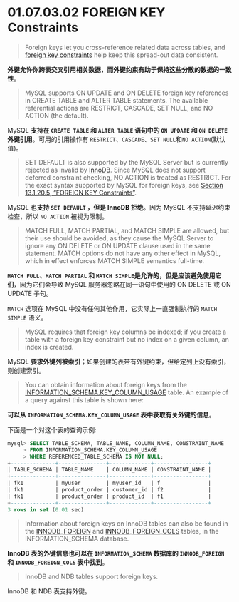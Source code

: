 # 01.07.03.02 FOREIGN KEY Constraints

> Foreign keys let you cross-reference related data across tables, and [foreign key constraints](https://dev.mysql.com/doc/refman/8.0/en/glossary.html#glos_foreign_key_constraint) help keep this spread-out data consistent.

**外键允许你跨表交叉引用相关数据，而外键约束有助于保持这些分散的数据的一致性**。

> MySQL supports ON UPDATE and ON DELETE foreign key references in CREATE TABLE and ALTER TABLE statements. The available referential actions are RESTRICT, CASCADE, SET NULL, and NO ACTION (the default).

MySQL **支持在 `CREATE TABLE` 和 `ALTER TABLE` 语句中的 `ON UPDATE` 和 `ON DELETE` 外键引用**。可用的引用操作有 `RESTRICT`、`CASCADE`、`SET NULL`和`NO ACTION`(默认值)。

> SET DEFAULT is also supported by the MySQL Server but is currently rejected as invalid by [InnoDB](https://dev.mysql.com/doc/refman/8.0/en/innodb-storage-engine.html). Since MySQL does not support deferred constraint checking, NO ACTION is treated as RESTRICT. For the exact syntax supported by MySQL for foreign keys, see [Section 13.1.20.5, “FOREIGN KEY Constraints”](https://dev.mysql.com/doc/refman/8.0/en/create-table-foreign-keys.html).

MySQL 也**支持 `SET DEFAULT` ，但是 InnoDB 拒绝**。因为 MySQL 不支持延迟约束检查，所以 `NO ACTION` 被视为限制。

> MATCH FULL, MATCH PARTIAL, and MATCH SIMPLE are allowed, but their use should be avoided, as they cause the MySQL Server to ignore any ON DELETE or ON UPDATE clause used in the same statement. MATCH options do not have any other effect in MySQL, which in effect enforces MATCH SIMPLE semantics full-time.

**`MATCH FULL`、`MATCH PARTIAL` 和 `MATCH SIMPLE`是允许的，但是应该避免使用它们**，因为它们会导致 MySQL 服务器忽略在同一语句中使用的 ON DELETE 或 ON UPDATE 子句。

`MATCH` 选项在 MySQL 中没有任何其他作用，它实际上一直强制执行的 `MATCH SIMPLE` 语义。

> MySQL requires that foreign key columns be indexed; if you create a table with a foreign key constraint but no index on a given column, an index is created.

MySQL **要求外键列被索引**；如果创建的表带有外键约束，但给定列上没有索引，则创建索引。

> You can obtain information about foreign keys from the [INFORMATION_SCHEMA.KEY_COLUMN_USAGE](https://dev.mysql.com/doc/refman/8.0/en/information-schema-key-column-usage-table.html) table. An example of a query against this table is shown here:

**可以从 `INFORMATION_SCHEMA.KEY_COLUMN_USAGE` 表中获取有关外键的信息**。

下面是一个对这个表的查询示例:

```sql
mysql> SELECT TABLE_SCHEMA, TABLE_NAME, COLUMN_NAME, CONSTRAINT_NAME
     > FROM INFORMATION_SCHEMA.KEY_COLUMN_USAGE
     > WHERE REFERENCED_TABLE_SCHEMA IS NOT NULL;
+--------------+---------------+-------------+-----------------+
| TABLE_SCHEMA | TABLE_NAME    | COLUMN_NAME | CONSTRAINT_NAME |
+--------------+---------------+-------------+-----------------+
| fk1          | myuser        | myuser_id   | f               |
| fk1          | product_order | customer_id | f2              |
| fk1          | product_order | product_id  | f1              |
+--------------+---------------+-------------+-----------------+
3 rows in set (0.01 sec)
```

> Information about foreign keys on InnoDB tables can also be found in the [INNODB_FOREIGN](https://dev.mysql.com/doc/refman/8.0/en/information-schema-innodb-foreign-table.html) and [INNODB_FOREIGN_COLS](https://dev.mysql.com/doc/refman/8.0/en/information-schema-innodb-foreign-cols-table.html) tables, in the INFORMATION_SCHEMA database.

**InnoDB 表的外键信息也可以在 `INFORMATION_SCHEMA` 数据库的 `INNODB_FOREIGN` 和 `INNODB_FOREIGN_COLS` 表中找到**。

> InnoDB and NDB tables support foreign keys.

InnoDB 和 NDB 表支持外键。
